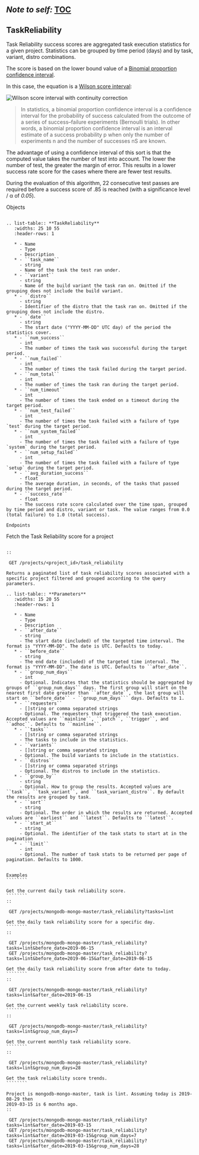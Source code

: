 *Note to self:* [TOC](https://github.com/evergreen-ci/evergreen/wiki/REST-V2-Usage)
----------

TaskReliability
----------

Task Reliability success scores are aggregated task execution statistics for a given project. Statistics can be grouped by time period (days) and by task, variant, distro combinations.

The score is based on the lower bound value of a [Binomial proportion confidence interval](https://en.wikipedia.org/wiki/Binomial_proportion_confidence_interval).

In this case, the equation is a [Wilson score interval](https://en.wikipedia.org/wiki/Binomial_proportion_confidence_interval#Wilson%20score%20interval%20with%20continuity%20correction):

![Wilson score interval with continuity correction](https://wikimedia.org/api/rest_v1/media/math/render/svg/5dd0452ea2018ec009a6294014a8d7068ef7e39b)

> In statistics, a binomial proportion confidence interval is a confidence interval for the probability of success calculated from the outcome of a series of success–failure experiments (Bernoulli trials). In other words, a binomial proportion confidence interval is an interval estimate of a success probability p when only the number of experiments n and the number of successes nS are known.

The advantage of using a confidence interval of this sort is that the computed value takes the number of test into account. The lower the number of test, the greater the margin of error. This results in a lower success rate score for the cases where there are fewer test results.

During the evaluation of this algorithm, 22 consecutive test passes are required before a success  score of .85 is reached (with a significance level / α of _0.05_).

Objects
~~~~~~~

.. list-table:: **TaskReliability**
   :widths: 25 10 55
   :header-rows: 1

   * - Name
     - Type
     - Description
   * - ``task_name``
     - string
     - Name of the task the test ran under.
   * - ``variant``         
     - string         
     - Name of the build variant the task ran on. Omitted if the grouping does not include the build variant.
   * - ``distro``             
     - string         
     - Identifier of the distro that the task ran on. Omitted if the grouping does not include the distro.
   * - ``date``
     - string
     - The start date ("YYYY-MM-DD" UTC day) of the period the statistics cover.
   * - ``num_success``
     - int
     - The number of times the task was successful during the target period.
   * - ``num_failed``
     - int
     - The number of times the task failed during the target period.
   * - ``num_total``
     - int
     - The number of times the task ran during the target period.
   * - ``num_timeout``
     - int
     - The number of times the task ended on a timeout during the target period.
   * - ``num_test_failed``
     - int
     - The number of times the task failed with a failure of type `test` during the target period.
   * - ``num_system_failed``
     - int
     - The number of times the task failed with a failure of type `system` during the target period.
   * - ``num_setup_failed``
     - int
     - The number of times the task failed with a failure of type `setup` during the target period.
   * - ``avg_duration_success``
     - float
     - The average duration, in seconds, of the tasks that passed during the target period.
   * - ``success_rate``
     - float
     - The success rate score calculated over the time span, grouped by time period and distro, variant or task. The value ranges from 0.0 (total failure) to 1.0 (total success).

Endpoints
~~~~~~~~~

Fetch the Task Reliability score for a project
``````````````````````````````

::

 GET /projects/<project_id>/task_reliability

Returns a paginated list of task reliability scores associated with a specific project filtered and grouped according to the query parameters.

.. list-table:: **Parameters**
   :widths: 15 20 55
   :header-rows: 1

   * - Name
     - Type
     - Description
   * - ``after_date``
     - string
     - The start date (included) of the targeted time interval. The format is "YYYY-MM-DD". The date is UTC. Defaults to today.
   * - ``before_date``
     - string
     - The end date (included) of the targeted time interval. The format is "YYYY-MM-DD". The date is UTC. Defaults to ``after_date``.
   * - ``group_num_days``
     - int
     - Optional. Indicates that the statistics should be aggregated by groups of ``group_num_days`` days. The first group will start on the nearest first date greater than ``after_date``, the last group will start on ``before_date`` - ``group_num_days``` days. Defaults to 1.
   * - ``requesters``
     - []string or comma separated strings
     - Optional. The requesters that triggered the task execution. Accepted values are ``mainline``, ``patch``, ``trigger``, and ``adhoc``. Defaults to ``mainline``.
   * - ``tasks``
     - []string or comma separated strings
     - The tasks to include in the statistics.
   * - ``variants``
     - []string or comma separated strings
     - Optional. The build variants to include in the statistics.
   * - ``distros``
     - []string or comma separated strings
     - Optional. The distros to include in the statistics.
   * - ``group_by``
     - string
     - Optional. How to group the results. Accepted values are ``task``, ``task_variant``, and ``task_variant_distro``. By default the results are grouped by task.
   * - ``sort``
     - string
     - Optional. The order in which the results are returned. Accepted values are ``earliest`` and ``latest``. Defaults to ``latest``.
   * - ``start_at``
     - string
     - Optional. The identifier of the task stats to start at in the pagination
   * - ``limit``
     - int
     - Optional. The number of task stats to be returned per page of pagination. Defaults to 1000.


Examples
````````

Get the current daily task reliability score.
````````
::

 GET /projects/mongodb-mongo-master/task_reliability?tasks=lint

Get the daily task reliability score for a specific day.
````````
::

 GET /projects/mongodb-mongo-master/task_reliability?tasks=lint&before_date=2019-06-15
 GET /projects/mongodb-mongo-master/task_reliability?tasks=lint&before_date=2019-06-15&after_date=2019-06-15

Get the daily task reliability score from after date to today.
````````
::

 GET /projects/mongodb-mongo-master/task_reliability?tasks=lint&after_date=2019-06-15

Get the current weekly task reliability score. 
````````
::

 GET /projects/mongodb-mongo-master/task_reliability?tasks=lint&group_num_days=7

Get the current monthly task reliability score. 
````````
::

 GET /projects/mongodb-mongo-master/task_reliability?tasks=lint&group_num_days=28

Get the task reliability score trends.
````````

Project is mongodb-mongo-master, task is lint. Assuming today is 2019-08-29 then
2019-03-15 is 6 months ago.
::

 GET /projects/mongodb-mongo-master/task_reliability?tasks=lint&after_date=2019-03-15
 GET /projects/mongodb-mongo-master/task_reliability?tasks=lint&after_date=2019-03-15&group_num_days=7
 GET /projects/mongodb-mongo-master/task_reliability?tasks=lint&after_date=2019-03-15&group_num_days=28
